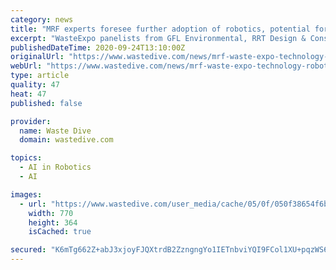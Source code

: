 ```yaml
---
category: news
title: "MRF experts foresee further adoption of robotics, potential for 'boutique' facilities"
excerpt: "WasteExpo panelists from GFL Environmental, RRT Design & Construction and Machinex Technologies recently discussed a range of ongoing technology changes, with some speculating optical sorter adoption may have peaked."
publishedDateTime: 2020-09-24T13:10:00Z
originalUrl: "https://www.wastedive.com/news/mrf-waste-expo-technology-robotics-optical-recycling/585451/"
webUrl: "https://www.wastedive.com/news/mrf-waste-expo-technology-robotics-optical-recycling/585451/"
type: article
quality: 47
heat: 47
published: false

provider:
  name: Waste Dive
  domain: wastedive.com

topics:
  - AI in Robotics
  - AI

images:
  - url: "https://www.wastedive.com/user_media/cache/05/0f/050f38654f6bbb303dd66507a1f44e9a.jpg"
    width: 770
    height: 364
    isCached: true

secured: "K6mTg662Z+abJ3xjoyFJQXtrdB2ZzngngYo1IETnbviYQI9FCol1XU+pqzWS6MLXGK9+oZHjaSkInV5Q6GyBWJ2U4pMeCPUoUmizAg1qv8o+XFGEU+s9AMvzpra4wajodFHQRDky4gMRYpCOP/i5g9zuo+a5Iux3DVt3yegDb44ExjwiyXPMf8jYKCov7svKa2VoyV2vUlFOkrVoGGZN9xGil/Nj1UgXvmZuEg6xzQz4dsKMdy+mmn79LhLCvl8phI33sVfC6j36ArKnH+0JAZnjk+hk41jkwfjvC8EKtKv6HGwBRy+G17xSkkYWRgFdfbhTKYAb+7d4PqPVPfYvFUhD3C+7E/RPZz+muajxuoc=;zx/9bl2iov1P44xTBaDCtg=="
---
```


